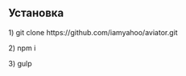 <h2>Установка</h2>

<p>1) git clone https://github.com/iamyahoo/aviator.git </p>
<p>2) npm i </p>
<p>3) gulp </p>
